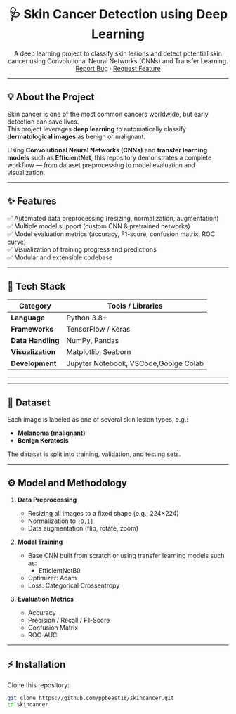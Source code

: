 
<h1 align="center">🩺 Skin Cancer Detection using Deep Learning</h1>

<p align="center">
  A deep learning project to classify skin lesions and detect potential skin cancer using Convolutional Neural Networks (CNNs) and Transfer Learning.
  <br />
  <a href="https://github.com/ppbeast18/skincancer/issues">Report Bug</a>
  ·
  <a href="https://github.com/ppbeast18/skincancer/issues">Request Feature</a>
</p>

---


## 💡 About the Project

Skin cancer is one of the most common cancers worldwide, but early detection can save lives.  
This project leverages **deep learning** to automatically classify **dermatological images** as benign or malignant.  

Using **Convolutional Neural Networks (CNNs)** and **transfer learning models** such as **EfficientNet**, this repository demonstrates a complete workflow — from dataset preprocessing to model evaluation and visualization.

---

## ✨ Features

✅ Automated data preprocessing (resizing, normalization, augmentation)  
✅ Multiple model support (custom CNN & pretrained networks)  
✅ Model evaluation metrics (accuracy, F1-score, confusion matrix, ROC curve)  
✅ Visualization of training progress and predictions  
✅ Modular and extensible codebase  

---

## 🧠 Tech Stack

| Category | Tools / Libraries |
|-----------|-------------------|
| **Language** | Python 3.8+ |
| **Frameworks** | TensorFlow / Keras |
| **Data Handling** | NumPy, Pandas |
| **Visualization** | Matplotlib, Seaborn |
| **Development** | Jupyter Notebook, VSCode,Goolge Colab |

---


---

## 🧬 Dataset


Each image is labeled as one of several skin lesion types, e.g.:

- **Melanoma (malignant)**
- **Benign Keratosis**

The dataset is split into training, validation, and testing sets.

---

## ⚙️ Model and Methodology

1. **Data Preprocessing**
   - Resizing all images to a fixed shape (e.g., 224×224)
   - Normalization to `[0,1]`
   - Data augmentation (flip, rotate, zoom)

2. **Model Training**
   - Base CNN built from scratch or using transfer learning models such as:
     - EfficientNetB0
   - Optimizer: Adam
   - Loss: Categorical Crossentropy

3. **Evaluation Metrics**
   - Accuracy
   - Precision / Recall / F1-Score
   - Confusion Matrix
   - ROC-AUC

---

## ⚡ Installation

Clone this repository:

```bash
git clone https://github.com/ppbeast18/skincancer.git
cd skincancer


